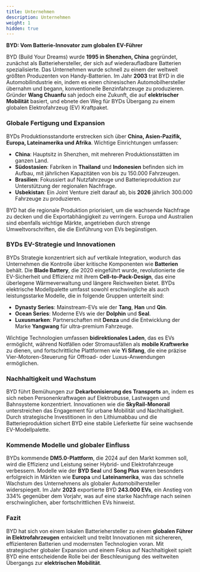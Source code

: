 ```yaml
---
title: Unternehmen
description: Unternehmen
weight: 1
hidden: true
---
```


**BYD: Vom Batterie-Innovator zum globalen EV-Führer**

BYD (Build Your Dreams) wurde **1995 in Shenzhen, China** gegründet, zunächst als Batteriehersteller, der sich auf wiederaufladbare Batterien spezialisierte. Das Unternehmen wurde schnell zu einem der weltweit größten Produzenten von Handy-Batterien. Im Jahr **2003** trat BYD in die Automobilindustrie ein, indem es einen chinesischen Automobilhersteller übernahm und begann, konventionelle Benzinfahrzeuge zu produzieren. Gründer **Wang Chuanfu** sah jedoch eine Zukunft, die auf **elektrischer Mobilität** basiert, und ebnete den Weg für BYDs Übergang zu einem globalen Elektrofahrzeug (EV) Kraftpaket.

### Globale Fertigung und Expansion  
BYDs Produktionsstandorte erstrecken sich über **China, Asien-Pazifik, Europa, Lateinamerika und Afrika**. Wichtige Einrichtungen umfassen:
- **China**: Hauptsitz in Shenzhen, mit mehreren Produktionsstätten im ganzen Land.
- **Südostasien**: Fabriken in **Thailand** und **Indonesien** befinden sich im Aufbau, mit jährlichen Kapazitäten von bis zu 150.000 Fahrzeugen.
- **Brasilien**: Fokussiert auf Nutzfahrzeuge und Batterieproduktion zur Unterstützung der regionalen Nachfrage.
- **Usbekistan**: Ein Joint Venture zielt darauf ab, bis **2026** jährlich 300.000 Fahrzeuge zu produzieren.

BYD hat die regionale Produktion priorisiert, um die wachsende Nachfrage zu decken und die Exportabhängigkeit zu verringern. Europa und Australien sind ebenfalls wichtige Märkte, angetrieben durch strenge Umweltvorschriften, die die Einführung von EVs begünstigen.

### BYDs EV-Strategie und Innovationen  
BYDs Strategie konzentriert sich auf vertikale Integration, wodurch das Unternehmen die Kontrolle über kritische Komponenten wie **Batterien** behält. Die **Blade Battery**, die 2020 eingeführt wurde, revolutionierte die EV-Sicherheit und Effizienz mit ihrem **Cell-to-Pack-Design**, das eine überlegene Wärmeverwaltung und längere Reichweiten bietet. BYDs elektrische Modellpalette umfasst sowohl erschwingliche als auch leistungsstarke Modelle, die in folgende Gruppen unterteilt sind:
- **Dynasty Series**: Mainstream-EVs wie der **Tang**, **Han** und **Qin**.
- **Ocean Series**: Moderne EVs wie der **Dolphin** und **Seal**.
- **Luxusmarken**: Partnerschaften mit **Denza** und die Entwicklung der Marke **Yangwang** für ultra-premium Fahrzeuge.

Wichtige Technologien umfassen **bidirektionales Laden**, das es EVs ermöglicht, während Notfällen oder Stromausfällen als **mobile Kraftwerke** zu dienen, und fortschrittliche Plattformen wie **Yi Sifang**, die eine präzise Vier-Motoren-Steuerung für Offroad- oder Luxus-Anwendungen ermöglichen.

### Nachhaltigkeit und Wachstum  
BYD führt Bemühungen zur **Dekarbonisierung des Transports** an, indem es sich neben Personenkraftwagen auf Elektrobusse, Lastwagen und Bahnsysteme konzentriert. Innovationen wie die **SkyRail-Monorail** unterstreichen das Engagement für urbane Mobilität und Nachhaltigkeit. Durch strategische Investitionen in den Lithiumabbau und die Batterieproduktion sichert BYD eine stabile Lieferkette für seine wachsende EV-Modellpalette.

### Kommende Modelle und globaler Einfluss  
BYDs kommende **DM5.0-Plattform**, die 2024 auf den Markt kommen soll, wird die Effizienz und Leistung seiner Hybrid- und Elektrofahrzeuge verbessern. Modelle wie der **BYD Seal** und **Song Plus** waren besonders erfolgreich in Märkten wie **Europa** und **Lateinamerika**, was das schnelle Wachstum des Unternehmens als globaler Automobilhersteller widerspiegelt. Im Jahr **2023** exportierte BYD **243.000 EVs**, ein Anstieg von 334% gegenüber dem Vorjahr, was auf eine starke Nachfrage nach seinen erschwinglichen, aber fortschrittlichen EVs hinweist.

### Fazit  
BYD hat sich von einem lokalen Batteriehersteller zu einem **globalen Führer in Elektrofahrzeugen** entwickelt und treibt Innovationen mit sichereren, effizienteren Batterien und modernsten Technologien voran. Mit strategischer globaler Expansion und einem Fokus auf Nachhaltigkeit spielt BYD eine entscheidende Rolle bei der Beschleunigung des weltweiten Übergangs zur **elektrischen Mobilität**.